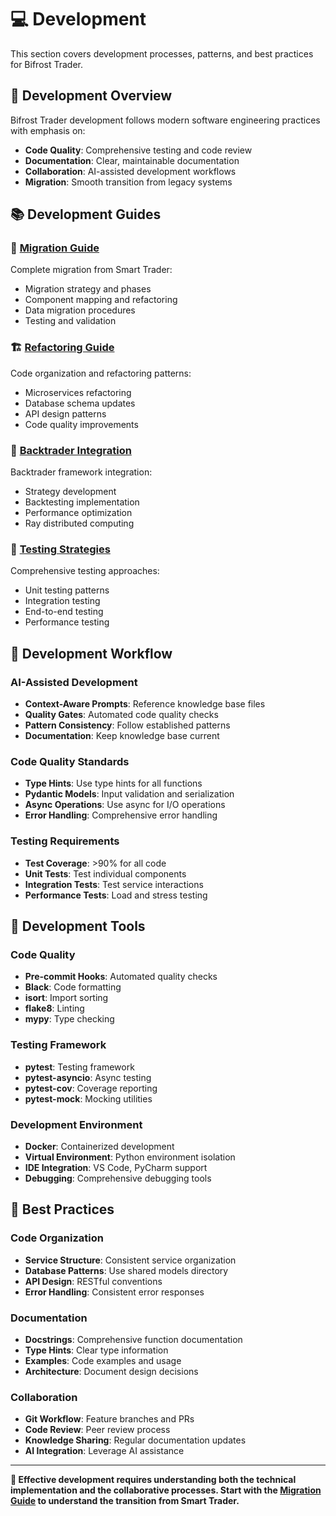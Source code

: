 # 💻 Development

This section covers development processes, patterns, and best practices for Bifrost Trader.

## 🎯 **Development Overview**

Bifrost Trader development follows modern software engineering practices with emphasis on:
- **Code Quality**: Comprehensive testing and code review
- **Documentation**: Clear, maintainable documentation
- **Collaboration**: AI-assisted development workflows
- **Migration**: Smooth transition from legacy systems

## 📚 **Development Guides**

### **🔄 [Migration Guide](migration-guide.md)**
Complete migration from Smart Trader:
- Migration strategy and phases
- Component mapping and refactoring
- Data migration procedures
- Testing and validation

### **🏗️ [Refactoring Guide](refactoring-guide.md)**
Code organization and refactoring patterns:
- Microservices refactoring
- Database schema updates
- API design patterns
- Code quality improvements

### **🧠 [Backtrader Integration](backtrader-integration.md)**
Backtrader framework integration:
- Strategy development
- Backtesting implementation
- Performance optimization
- Ray distributed computing

### **🧪 [Testing Strategies](testing.md)**
Comprehensive testing approaches:
- Unit testing patterns
- Integration testing
- End-to-end testing
- Performance testing

## 🎯 **Development Workflow**

### **AI-Assisted Development**
- **Context-Aware Prompts**: Reference knowledge base files
- **Quality Gates**: Automated code quality checks
- **Pattern Consistency**: Follow established patterns
- **Documentation**: Keep knowledge base current

### **Code Quality Standards**
- **Type Hints**: Use type hints for all functions
- **Pydantic Models**: Input validation and serialization
- **Async Operations**: Use async for I/O operations
- **Error Handling**: Comprehensive error handling

### **Testing Requirements**
- **Test Coverage**: >90% for all code
- **Unit Tests**: Test individual components
- **Integration Tests**: Test service interactions
- **Performance Tests**: Load and stress testing

## 🔧 **Development Tools**

### **Code Quality**
- **Pre-commit Hooks**: Automated quality checks
- **Black**: Code formatting
- **isort**: Import sorting
- **flake8**: Linting
- **mypy**: Type checking

### **Testing Framework**
- **pytest**: Testing framework
- **pytest-asyncio**: Async testing
- **pytest-cov**: Coverage reporting
- **pytest-mock**: Mocking utilities

### **Development Environment**
- **Docker**: Containerized development
- **Virtual Environment**: Python environment isolation
- **IDE Integration**: VS Code, PyCharm support
- **Debugging**: Comprehensive debugging tools

## 🚀 **Best Practices**

### **Code Organization**
- **Service Structure**: Consistent service organization
- **Database Patterns**: Use shared models directory
- **API Design**: RESTful conventions
- **Error Handling**: Consistent error responses

### **Documentation**
- **Docstrings**: Comprehensive function documentation
- **Type Hints**: Clear type information
- **Examples**: Code examples and usage
- **Architecture**: Document design decisions

### **Collaboration**
- **Git Workflow**: Feature branches and PRs
- **Code Review**: Peer review process
- **Knowledge Sharing**: Regular documentation updates
- **AI Integration**: Leverage AI assistance

---

**🎯 Effective development requires understanding both the technical implementation and the collaborative processes. Start with the [Migration Guide](migration-guide.md) to understand the transition from Smart Trader.**
